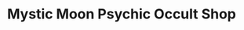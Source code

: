 ---
title: "Mystic Moon Psychic Occult Shop"
url: /provincetown/mystic-moon-psychic-occult-shop/
shop: Allgemein
---